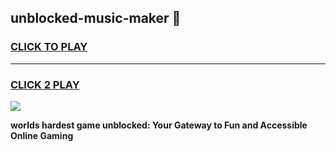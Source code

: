 
## unblocked-music-maker 👋
<h3>
<a href="https://premium.freeplayer.one?title=unblocked-music-maker&ref=14F">CLICK TO PLAY</a></h3>
<hr>

<h3>
<a href="https://premium.freeplayer.one?title=unblocked-music-maker&ref=14F">CLICK 2 PLAY</a>
  
</h3>

<a href="https://premium.freeplayer.one?title=unblocked-music-maker&ref=12F/"><img src="https://clearcache.store/games.png"></a>


**worlds hardest game unblocked: Your Gateway to Fun and Accessible Online Gaming**
